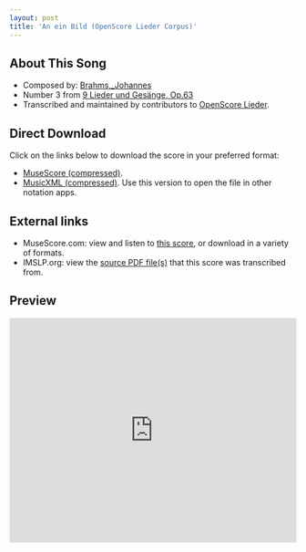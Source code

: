 ```yaml
---
layout: post
title: 'An ein Bild (OpenScore Lieder Corpus)'
---
```


## About This Song

- Composed by: [Brahms,_Johannes](https://fourscoreandmore.org/openscore/lieder/Brahms,_Johannes)
- Number 3 from [9 Lieder und Gesänge, Op.63](https://fourscoreandmore.org/openscore/lieder/Brahms,_Johannes/9_Lieder_und_Gesänge,_Op.63)
- Transcribed and maintained by contributors to [OpenScore Lieder].

[OpenScore Lieder]: https://musescore.com/openscore-lieder-corpus

## Direct Download

Click on the links below to download the score in your preferred format:
- [MuseScore (compressed)](https://github.com/openscore/lieder/blob/main/scores/Brahms,_Johannes/9_Lieder_und_Gesänge,_Op.63/3_An_ein_Bild/lc5925389.mscz?raw=true).
- [MusicXML (compressed)](https://github.com/openscore/lieder/blob/main/scores/Brahms,_Johannes/9_Lieder_und_Gesänge,_Op.63/3_An_ein_Bild/lc5925389.mxl?raw=true). Use this version to open the file in other notation apps.

## External links

- MuseScore.com: view and listen to [this score][MuseScore], or download in a variety of formats.
- IMSLP.org: view the [source PDF file(s)][IMSLP] that this score was transcribed from.

[MuseScore]: https://musescore.com/score/5925389
[IMSLP]: https://imslp.org/wiki/Special:ReverseLookup/88147

## Preview

<iframe width="100%" height="394" src="https://musescore.com/openscore-lieder-corpus/scores/5925389/embed" frameborder="0" allowfullscreen allow="autoplay; fullscreen"></iframe>
